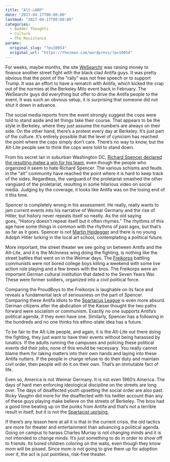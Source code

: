 ```yaml
---
title: "Alt-LARP"
date: "2017-04-17T00:00:00"
lastmod: "2017-04-17T00:00:00"
categories:
  - Badder Thoughts
  - Culture
  - The Resistance
params:
  original_slug: "?p=10054"
  original_url: "https://thezman.com/wordpress/?p=10054"
---
```


For weeks, maybe months, the site <a
href="https://www.wesearchr.com/bounties/fund-the-freedom-rally-in-berkeley-ca"
target="_blank">WeSearchr</a> was raising money to finance another
street fight with the black clad Antifa guys. It was pretty obvious that
the point of the “rally” was not free speech or to support Trump. It was
an effort to have a rematch with Antifa, which kicked the crap out of
the normies at the Berkeley Milo event back in February. The WeSearchr
guys did everything but offer to drive the Antifa people to the
event. It was such an obvious setup, it is surprising that someone did
not shut it down in advance.

The social media reports from the event strongly suggest the cops were
told to stand aside and let things take their course. That appears to be
the style in Berkeley, where they just assume the numbers are always on
their side. On the other hand, there’s a protest every day at Berkeley.
It’s just part of the culture. It’s entirely possible that the level of
cynicism has reached the point where the cops simply don’t care. There’s
no way to know, but the Alt-Lite people see to think the cops were told
to stand down.

From his secret lair in suburban Washington DC,
<a href="https://www.youtube.com/watch?v=kShlU4gJcms"
target="_blank">Richard Spencer declared the resulting melee a win for
his team</a>, even though the people who organized it seem to hate
Richard Spencer. The various schisms and feuds in the “alt” community
have reached the point where it is hard to keep track of the sides.
Regardless, the vanguard of the proletariat smashed the other vanguard
of the proletariat, resulting in some hilarious video on social media.
Judging by the coverage, it looks like Antifa was on the losing end of
it this time.

Spencer is completely wrong in his assessment. He really, really wants
to jam current events into his narrative of Weimar Germany and the rise
of Hitler, but history never repeats itself so neatly. As the old saying
goes, “History doesn’t repeat itself but it often rhymes.” The rhythms
of this age have some things in common with the rhythms of past ages,
but that’s as far as it goes. Spencer is not [Martin
Heidegger](https://en.wikipedia.org/wiki/Martin_Heidegger "Martin Heidegger") and
there is no young Adolph Hitler lurking in the local art school,
contemplating a political future.

More important, the street theater we see going on between Antifa and
the Alt-Lite, and it is the McInness wing doing the fighting, is nothing
like the street battles that went on in the Weimar days. The
<a href="https://en.wikipedia.org/wiki/Freikorps"
target="_blank">Freikorps</a> battling communists were not bored college
boys killing a weekend with some live action role playing and a few
brews with the bros. The Freikorps were an important German cultural
institution that dated to the Seven Years War. These were former
soldiers, organized into a civil political force.

Comparing the ProudBoys to the Freikorps is laughable on its face and
reveals a fundamental lack of seriousness on the part of Spencer.
Comparing these Antifa idiots to the
<a href="https://en.wikipedia.org/wiki/Spartacus_League"
target="_blank">Spartacus League</a> is even more absurd. German
citizens after the abdication of the Kaiser thought the two paths
forward were socialism or communism. Exactly no one supports Antifa’s
political agenda, if they even have one. Similarly, Spencer has a
following in the hundreds and no one thinks his ethno-state idea has a
future.

To be fair to the Alt-Lite people, and again, it is the Alt-Lite out
there doing the fighting, they just want to have their events without
being harassed by lunatics. If the adults running the campuses and
policing these political events did their jobs, none of this would be
necessary. You really cannot blame them for taking matters into their
own hands and laying into these Antifa nutters. If the people in charge
refuse to do their duty and maintain civil order, then people will do it
on their own. That’s an immutable fact of life.

Even so, America is not Weimar Germany. It is not even 1960’s America.
The days of hard men enforcing ideological discipline on the streets are
long over. The days of disaffected youth upsetting the social order are
also past. Ricky Vaughn did more for the disaffected with his twitter
account than any of these guys playing make believe on the streets of
Berkeley. The bros had a good time beating up on the punks from Antifa
and that’s not a terrible result in itself, but it is not
the <a href="https://en.wikipedia.org/wiki/Spartacist_uprising"
target="_blank">Spartacist uprising.</a>

If there’s any lesson here at all it is that in the current crisis, the
old tactics are more for theater and entertainment than advancing a
political agenda. Going on campus to harass Charles Murray is not
changing minds and it is not intended to change minds. It’s just
something to do in order to show off to friends. Its bored children
coloring on the walls, even though they know mom will be pissed. Since
mom is not going to give them up for adoption over it, the act is just
pointless, risk-free theater.

